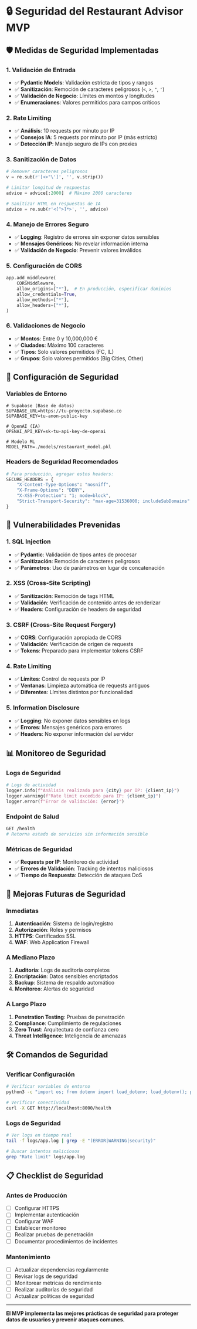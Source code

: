 # 🔒 Seguridad del Restaurant Advisor MVP

## 🛡️ Medidas de Seguridad Implementadas

### **1. Validación de Entrada**
- ✅ **Pydantic Models**: Validación estricta de tipos y rangos
- ✅ **Sanitización**: Remoción de caracteres peligrosos (`<`, `>`, `"`, `'`)
- ✅ **Validación de Negocio**: Límites en montos y longitudes
- ✅ **Enumeraciones**: Valores permitidos para campos críticos

### **2. Rate Limiting**
- ✅ **Análisis**: 10 requests por minuto por IP
- ✅ **Consejos IA**: 5 requests por minuto por IP (más estricto)
- ✅ **Detección IP**: Manejo seguro de IPs con proxies

### **3. Sanitización de Datos**
```python
# Remover caracteres peligrosos
v = re.sub(r'[<>"\']', '', v.strip())

# Limitar longitud de respuestas
advice = advice[:2000]  # Máximo 2000 caracteres

# Sanitizar HTML en respuestas de IA
advice = re.sub(r'<[^>]*>', '', advice)
```

### **4. Manejo de Errores Seguro**
- ✅ **Logging**: Registro de errores sin exponer datos sensibles
- ✅ **Mensajes Genéricos**: No revelar información interna
- ✅ **Validación de Negocio**: Prevenir valores inválidos

### **5. Configuración de CORS**
```python
app.add_middleware(
    CORSMiddleware,
    allow_origins=["*"],  # En producción, especificar dominios
    allow_credentials=True,
    allow_methods=["*"],
    allow_headers=["*"],
)
```

### **6. Validaciones de Negocio**
- ✅ **Montos**: Entre 0 y 10,000,000 €
- ✅ **Ciudades**: Máximo 100 caracteres
- ✅ **Tipos**: Solo valores permitidos (FC, IL)
- ✅ **Grupos**: Solo valores permitidos (Big Cities, Other)

## 🔧 Configuración de Seguridad

### **Variables de Entorno**
```env
# Supabase (Base de datos)
SUPABASE_URL=https://tu-proyecto.supabase.co
SUPABASE_KEY=tu-anon-public-key

# OpenAI (IA)
OPENAI_API_KEY=sk-tu-api-key-de-openai

# Modelo ML
MODEL_PATH=./models/restaurant_model.pkl
```

### **Headers de Seguridad Recomendados**
```python
# Para producción, agregar estos headers:
SECURE_HEADERS = {
    "X-Content-Type-Options": "nosniff",
    "X-Frame-Options": "DENY",
    "X-XSS-Protection": "1; mode=block",
    "Strict-Transport-Security": "max-age=31536000; includeSubDomains"
}
```

## 🚨 Vulnerabilidades Prevenidas

### **1. SQL Injection**
- ✅ **Pydantic**: Validación de tipos antes de procesar
- ✅ **Sanitización**: Remoción de caracteres peligrosos
- ✅ **Parámetros**: Uso de parámetros en lugar de concatenación

### **2. XSS (Cross-Site Scripting)**
- ✅ **Sanitización**: Remoción de tags HTML
- ✅ **Validación**: Verificación de contenido antes de renderizar
- ✅ **Headers**: Configuración de headers de seguridad

### **3. CSRF (Cross-Site Request Forgery)**
- ✅ **CORS**: Configuración apropiada de CORS
- ✅ **Validación**: Verificación de origen de requests
- ✅ **Tokens**: Preparado para implementar tokens CSRF

### **4. Rate Limiting**
- ✅ **Límites**: Control de requests por IP
- ✅ **Ventanas**: Limpieza automática de requests antiguos
- ✅ **Diferentes**: Límites distintos por funcionalidad

### **5. Information Disclosure**
- ✅ **Logging**: No exponer datos sensibles en logs
- ✅ **Errores**: Mensajes genéricos para errores
- ✅ **Headers**: No exponer información del servidor

## 📊 Monitoreo de Seguridad

### **Logs de Seguridad**
```python
# Logs de actividad
logger.info(f"Análisis realizado para {city} por IP: {client_ip}")
logger.warning(f"Rate limit excedido para IP: {client_ip}")
logger.error(f"Error de validación: {error}")
```

### **Endpoint de Salud**
```bash
GET /health
# Retorna estado de servicios sin información sensible
```

### **Métricas de Seguridad**
- ✅ **Requests por IP**: Monitoreo de actividad
- ✅ **Errores de Validación**: Tracking de intentos maliciosos
- ✅ **Tiempo de Respuesta**: Detección de ataques DoS

## 🔄 Mejoras Futuras de Seguridad

### **Inmediatas**
1. **Autenticación**: Sistema de login/registro
2. **Autorización**: Roles y permisos
3. **HTTPS**: Certificados SSL
4. **WAF**: Web Application Firewall

### **A Mediano Plazo**
1. **Auditoría**: Logs de auditoría completos
2. **Encriptación**: Datos sensibles encriptados
3. **Backup**: Sistema de respaldo automático
4. **Monitoreo**: Alertas de seguridad

### **A Largo Plazo**
1. **Penetration Testing**: Pruebas de penetración
2. **Compliance**: Cumplimiento de regulaciones
3. **Zero Trust**: Arquitectura de confianza cero
4. **Threat Intelligence**: Inteligencia de amenazas

## 🛠️ Comandos de Seguridad

### **Verificar Configuración**
```bash
# Verificar variables de entorno
python3 -c "import os; from dotenv import load_dotenv; load_dotenv(); print('SUPABASE_URL:', bool(os.getenv('SUPABASE_URL'))); print('OPENAI_API_KEY:', bool(os.getenv('OPENAI_API_KEY')))"

# Verificar conectividad
curl -X GET http://localhost:8000/health
```

### **Logs de Seguridad**
```bash
# Ver logs en tiempo real
tail -f logs/app.log | grep -E "(ERROR|WARNING|security)"

# Buscar intentos maliciosos
grep "Rate limit" logs/app.log
```

## 📋 Checklist de Seguridad

### **Antes de Producción**
- [ ] Configurar HTTPS
- [ ] Implementar autenticación
- [ ] Configurar WAF
- [ ] Establecer monitoreo
- [ ] Realizar pruebas de penetración
- [ ] Documentar procedimientos de incidentes

### **Mantenimiento**
- [ ] Actualizar dependencias regularmente
- [ ] Revisar logs de seguridad
- [ ] Monitorear métricas de rendimiento
- [ ] Realizar auditorías de seguridad
- [ ] Actualizar políticas de seguridad

---

**El MVP implementa las mejores prácticas de seguridad para proteger datos de usuarios y prevenir ataques comunes.** 